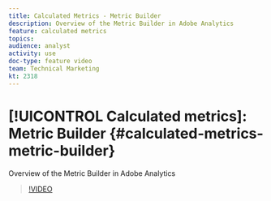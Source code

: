 ```yaml
---
title: Calculated Metrics - Metric Builder
description: Overview of the Metric Builder in Adobe Analytics
feature: calculated metrics
topics: 
audience: analyst
activity: use
doc-type: feature video
team: Technical Marketing
kt: 2318
---
```


# [!UICONTROL Calculated metrics]: Metric Builder {#calculated-metrics-metric-builder}

Overview of the Metric Builder in Adobe Analytics

>[!VIDEO](https://video.tv.adobe.com/v/25411/?quality=12)
